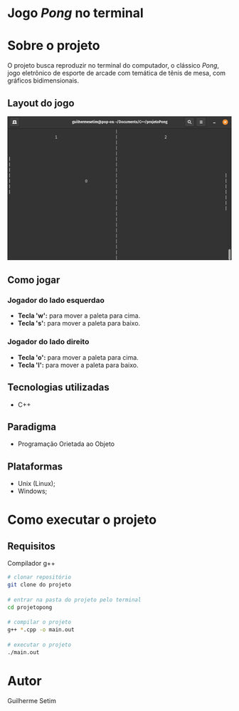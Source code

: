 # Jogo *Pong* no terminal

# Sobre o projeto

O projeto busca reproduzir no terminal do computador, o clássico *Pong*, jogo eletrônico de esporte de arcade com temática de tênis de mesa, com gráficos bidimensionais.


## Layout do jogo
![Jogo](assets/imagem1.png) 

## Como jogar
### Jogador do lado esquerdao
- **Tecla 'w':** para mover a paleta para cima.
- **Tecla 's':** para mover a paleta para baixo.

### Jogador do lado direito
- **Tecla 'o':** para mover a paleta para cima.
- **Tecla 'l':** para mover a paleta para baixo.


## Tecnologias utilizadas
- C++

## Paradigma
- Programação Orietada ao Objeto

## Plataformas
- Unix (Linux);
- Windows;

# Como executar o projeto

## Requisitos
Compilador g++

```bash
# clonar repositório
git clone do projeto

# entrar na pasta do projeto pelo terminal
cd projetopong

# compilar o projeto
g++ *.cpp -o main.out

# executar o projeto
./main.out
```

# Autor

Guilherme Setim